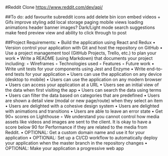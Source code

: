 #Reddit Clone
https://www.reddit.com/dev/api/

##To do:
add favourite subreddit icons
add delete bin icon
embed videos + Gifs
improve styling
add local storage
paging
mobile views
loading animations
header banner images?
Dark/Light mode
search suggestions
make feed preview view and ability to click through to post

##Project Requirements:
    • Build the application using React and Redux
    • Version control your application with Git and host the repository on GitHub
    • Use a project management tool (GitHub Projects, Trello, etc.) to plan your work
    • Write a README (using Markdown) that documents your project including:
        ◦ Wireframes
        ◦ Technologies used
        ◦ Features
        ◦ Future work
    • Write unit tests for your components using Jest and Enzyme
    • Write end-to-end tests for your application
    • Users can use the application on any device (desktop to mobile)
    • Users can use the application on any modern browser
    • Users can access your application at a URL
    • Users see an initial view of the data when first visiting the app
    • Users can search the data using terms
    • Users can filter the data based on categories that are predefined
    • Users are shown a detail view (modal or new page/route) when they select an item
    • Users are delighted with a cohesive design system
    • Users are delighted with animations and transitions
    • Users are able to leave an error state
    • Get 90+ scores on Lighthouse
        ◦ We understand you cannot control how media assets like videos and images are sent to the client. It is okay to have a score below 90 for Performance if they are related to the media from Reddit.
    • OPTIONAL: Get a custom domain name and use it for your application
    • OPTIONAL: Set up a CI/CD workflow to automatically deploy your application when the master branch in the repository changes
    • OPTIONAL: Make your application a progressive web app
